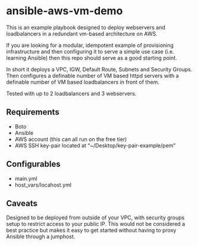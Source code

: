# ansible-aws-vm-demo

This is an example playbook designed to deploy webservers and loadbalancers in a redundant vm-based architecture on AWS.

If you are looking for a modular, idempotent example of provisioning infrastructure and then configuring it to serve a simple use case (i.e. learning Ansible) then this repo should serve as a good starting point.

In short it deploys a VPC, IGW, Default Route, Subnets and Security Groups. Then configures a definable number of VM based httpd servers with a definable number of VM based loadbalancers in front of them. 

Tested with up to 2 loadbalancers and 3 webservers.

## Requirements
- Boto
- Ansible
- AWS account (this can all run on the free tier)
- AWS SSH key-pair located at “~/Desktop/key-pair-example/pem”

## Configurables
- main.yml
- host_vars/locahost.yml

## Caveats 
Designed to be deployed from outside of your VPC, with security groups setup to restrict access to your public IP. This would not be considered a best practice but makes it easy to get started without having to proxy Ansible through a jumphost.

